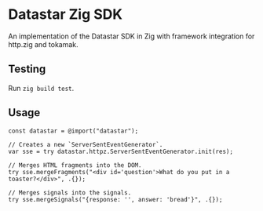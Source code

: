 # Datastar Zig SDK

An implementation of the Datastar SDK in Zig with framework integration for http.zig and tokamak.

## Testing

Run `zig build test`.

## Usage

```zig
const datastar = @import("datastar");

// Creates a new `ServerSentEventGenerator`.
var sse = try datastar.httpz.ServerSentEventGenerator.init(res);

// Merges HTML fragments into the DOM.
try sse.mergeFragments("<div id='question'>What do you put in a toaster?</div>", .{});

// Merges signals into the signals.
try sse.mergeSignals("{response: '', answer: 'bread'}", .{});
```
